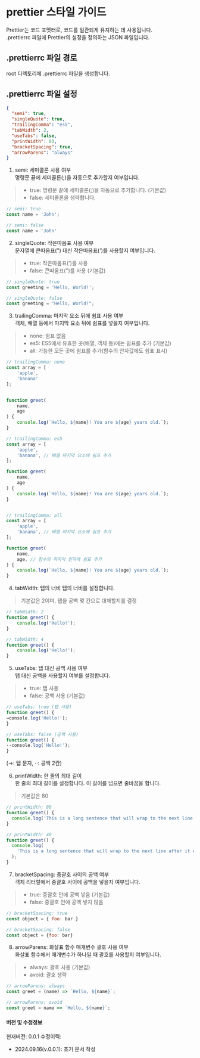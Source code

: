 # prettier 스타일 가이드

Prettier는 코드 포멧터로, 코드를 일관되게 유지하는 데 사용됩니다.  
.prettierrc 파일에 Prettier의 설정을 정의하는 JSON 파일입니다. 

## .prettierrc 파일 경로
root 디렉토리에 .prettierrc 파일을 생성합니다.

## .prettierrc 파일 설정
```json
{
  "semi": true,
  "singleQuote": true,
  "trailingComma": "es5",
  "tabWidth": 2,
  "useTabs": false,
  "printWidth": 80,
  "bracketSpacing": true,
  "arrowParens": "always"
}
```

1. semi: 세미콜론 사용 여부  
명령문 끝에 세미콜론(;)을 자동으로 추가할지 여부입니다.
>- true: 명령문 끝에 세미콜론(;)을 자동으로 추가합니다. (기본값)
>- false: 세미콜론을 생략합니다.
```js
// semi: true
const name = 'John';

// semi: false
const name = 'John'
```

2. singleQuote: 작은따옴표 사용 여부  
문자열에 큰따옴표(") 대신 작은따옴표(')를 사용할지 여부입니다.
>- true: 작은따옴표(')를 사용
>- false: 큰따옴표(")를 사용 (기본값)
```js
// singleQuote: true
const greeting = 'Hello, World!';

// singleQuote: false
const greeting = "Hello, World!";
```

3. trailingComma: 마지막 요소 뒤에 쉼표 사용 여부  
객체, 배열 등에서 마지막 요소 뒤에 쉼표를 넣을지 여부입니다.

>- none: 쉼표 없음
>- es5: ES5에서 유효한 곳(배열, 객체 등)에는 쉼표를 추가 (기본값)
>- all: 가능한 모든 곳에 쉼표를 추가(함수의 안자값에도 쉼표 표시)
```js
// trailingComma: none
const array = [
    'apple',
    'banana'
];


function greet(
    name,
    age
) {
    console.log(`Hello, ${name}! You are ${age} years old.`);
}

// trailingComma: es5
const array = [
    'apple',
    'banana', // 배열 마지막 요소에 쉼표 추가
];

function greet(
    name,
    age
) {
    console.log(`Hello, ${name}! You are ${age} years old.`);
}


// trailingComma: all
const array = [
    'apple',
    'banana', // 배열 마지막 요소에 쉼표 추가
];

function greet(
    name,
    age, // 함수의 마지막 인자에 쉼표 추가
) {
    console.log(`Hello, ${name}! You are ${age} years old.`);
}

```

4. tabWidth: 탭의 너비
탭의 너비를 설정합니다.
> 기본값은 2이며, 탭을 공백 몇 칸으로 대체할지를 결정
```js
// tabWidth: 2
function greet() {
    console.log('Hello!');
}

// tabWidth: 4
function greet() {
    console.log('Hello!');
}
```

5. useTabs:  탭 대신 공백 사용 여부  
탭 대신 공백을 사용할지 여부를 설정합니다.
>- true: 탭 사용
>- false: 공백 사용 (기본값)
```js
// useTabs: true (탭 사용)
function greet() {
→console.log('Hello!');
}

// useTabs: false (공백 사용)
function greet() {
··console.log('Hello!');
}
```
(→: 탭 문자, ··: 공백 2칸)


6. printWidth: 한 줄의 최대 길이   
한 줄의 최대 길이를 설정합니다. 이 길이를 넘으면 줄바꿈을 합니다.
> 기본값은 80
```js
// printWidth: 80
function greet() {
  console.log('This is a long sentence that will wrap to the next line after it exceeds 80 characters.');
}

// printWidth: 40
function greet() {
  console.log(
    'This is a long sentence that will wrap to the next line after it exceeds 40 characters.'
  );
}
```


7. bracketSpacing: 중괄호 사이의 공백 여부  
객체 리터럴에서 중괄호 사이에 공백을 넣을지 여부입니다.
>- true: 중괄호 안에 공백 넣음 (기본값)
>- false: 중괄호 안에 공백 넣지 않음
```js
// bracketSpacing: true
const object = { foo: bar }

// bracketSpacing: false
const object = {foo: bar}
```

8. arrowParens: 화살표 함수 매개변수 괄호 사용 여부  
화살표 함수에서 매개변수가 하나일 때 괄호를 사용할지 여부입니다.
>- always: 괄호 사용 (기본값)
>- avoid: 괄호 생략
```js
// arrowParens: always
const greet = (name) => `Hello, ${name}`;

// arrowParens: avoid
const greet = name => `Hello, ${name}`;
```


#### 버전 및 수정정보
현재버전: 0.0.1
수정이력:
- 2024.09.16(v.0.0.1): 초기 문서 작성
